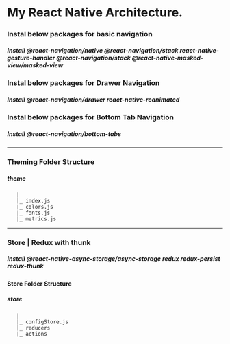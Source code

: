 # My React Native Architecture.

### Instal below packages for basic navigation

##### Install @react-navigation/native @react-navigation/stack react-native-gesture-handler @react-navigation/stack @react-native-masked-view/masked-view

### Instal below packages for Drawer Navigation

##### Install @react-navigation/drawer react-native-reanimated

### Instal below packages for Bottom Tab Navigation

##### Install @react-navigation/bottom-tabs

-----------------------------------------------------------

### Theming Folder Structure

##### theme
       |
       |_ index.js
       |_ colors.js
       |_ fonts.js
       |_ metrics.js
       
-----------------------------------------------------------

### Store | Redux with thunk

##### Install @react-native-async-storage/async-storage redux redux-persist redux-thunk

#### Store Folder Structure

##### store
       |
       |_ configStore.js
       |_ reducers
       |_ actions     
